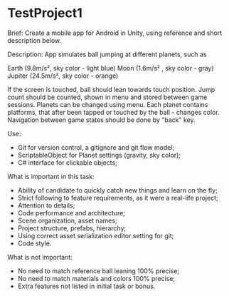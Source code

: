 # TestProject1
 

Brief:
Create a mobile app for Android in Unity, using reference and short description below. 

Description: 
App simulates ball jumping at different planets, such as

Earth (9.8m/s², sky color - light blue)
Moon (1.6m/s² , sky color - gray)
Jupiter (24.5m/s², sky color - orange)

If the screen is touched, ball should lean towards touch position. Jump count should be counted, shown in menu and stored between game sessions. Planets can be changed using menu. Each planet contains platforms, that after been tapped or touched by the ball - changes color. Navigation between game states should be done by "back" key.

Use:

- Git for version control, a gitignore and git flow model;
- ScriptableObject for Planet settings (gravity, sky color);
- C# interface for clickable objects;

What is important in this task:

- Ability of candidate to quickly catch new things and learn on the fly;
- Strict following to feature requirements, as it were a real-life project;
- Attention to details;
- Code performance and architecture;
- Scene organization, asset names;
- Project structure, prefabs, hierarchy;
- Using correct asset serialization editor setting for git;
- Code style.

What is not important:

- No need to match reference ball leaning 100% precise;
- No need to match materials and colors 100% precise;
- Extra features not listed in initial task or bonus.
